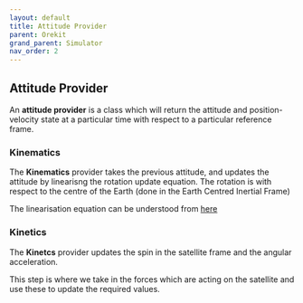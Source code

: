 ```yaml
---
layout: default
title: Attitude Provider
parent: Orekit
grand_parent: Simulator
nav_order: 2
---
```



## Attitude Provider

An __attitude provider__ is a class which will return the attitude and position-velocity state at a particular time with respect to a particular reference frame.

### Kinematics

The __Kinematics__ provider takes the previous attitude, and updates the attitude by linearisng the rotation update equation. The rotation is with respect to the centre of the Earth (done in the Earth Centred Inertial Frame)

The linearisation equation can be understood from [here](https://fgiesen.wordpress.com/2012/08/24/quaternion-differentiation/)

### Kinetics

The __Kinetcs__ provider updates the spin in the satellite frame and the angular acceleration.

This step is where we take in the forces  which are acting on the satellite and use these to update the required values.
